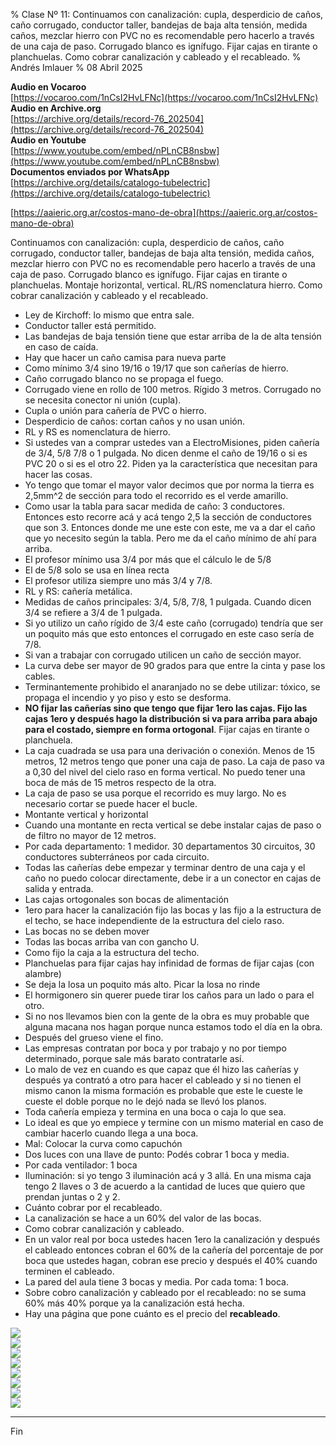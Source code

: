 % Clase Nº 11: Continuamos con canalización: cupla, desperdicio de caños, caño corrugado, conductor taller, bandejas de baja alta tensión, medida caños, mezclar hierro con PVC no es recomendable pero hacerlo a través de una caja de paso. Corrugado blanco es ignífugo. Fijar cajas en tirante o planchuelas. Como cobrar canalización y cableado y el recableado.
% Andrés Imlauer
% 08 Abril 2025

**Audio en Vocaroo**   
[https://vocaroo.com/1nCsI2HvLFNc](https://vocaroo.com/1nCsI2HvLFNc)   
**Audio en Archive.org**   
[https://archive.org/details/record-76_202504](https://archive.org/details/record-76_202504)   
**Audio en Youtube**   
[https://www.youtube.com/embed/nPLnCB8nsbw](https://www.youtube.com/embed/nPLnCB8nsbw)   
**Documentos enviados por WhatsApp**   
[https://archive.org/details/catalogo-tubelectric](https://archive.org/details/catalogo-tubelectric)   

     
[https://aaieric.org.ar/costos-mano-de-obra](https://aaieric.org.ar/costos-mano-de-obra)
   
   
Continuamos con canalización: cupla, desperdicio de caños, caño corrugado, conductor taller, bandejas de baja alta tensión, medida caños,
mezclar hierro con PVC no es recomendable pero hacerlo a través de una caja de paso. Corrugado blanco es ignífugo. Fijar cajas en tirante o planchuelas. Montaje horizontal, vertical. RL/RS nomenclatura hierro. Como cobrar canalización y cableado y el recableado.

* Ley de Kirchoff: lo mismo que entra sale.
* Conductor taller está permitido.
* Las bandejas de baja tensión tiene que estar arriba de la de alta tensión en caso de caída.
* Hay que hacer un caño camisa para nueva parte
* Como mínimo 3/4 sino 19/16 o 19/17 que son cañerías de hierro.
* Caño corrugado blanco no se propaga el fuego.
* Corrugado viene en rollo de 100 metros. Rígido 3 metros. Corrugado no se necesita conector ni unión (cupla).
* Cupla o unión para cañería de PVC o hierro.
* Desperdicio de caños: cortan caños y no usan unión.
* RL y RS es nomenclatura de hierro.
* Si ustedes van a comprar ustedes van a ElectroMisiones, piden cañería de 3/4, 5/8 7/8 o 1 pulgada. No dicen denme el caño de 19/16 o si es PVC 20 o si es el otro 22. Piden ya la característica que necesitan para hacer las cosas.
* Yo tengo que tomar el mayor valor decimos que por norma la tierra es 2,5mm^2 de sección para todo el recorrido es el verde amarillo.
* Como usar la tabla para sacar medida de caño: 3 conductores. Entonces esto recorre acá y acá tengo 2,5 la sección de conductores que son 3. Entonces donde me une este con este, me va a dar el caño que yo necesito según la tabla. Pero me da el caño mínimo de ahí para arriba.
* El profesor mínimo usa 3/4 por más que el cálculo le de 5/8
* El de 5/8 solo se usa en línea recta
* El profesor utiliza siempre uno más 3/4 y 7/8.
* RL y RS: cañería metálica.
* Medidas de caños principales: 3/4, 5/8, 7/8, 1 pulgada. Cuando dicen 3/4 se refiere a 3/4 de 1 pulgada.
* Si yo utilizo un caño rígido de 3/4 este caño (corrugado) tendría que ser un poquito más que esto entonces el corrugado en este caso sería de 7/8.
* Si van a trabajar con corrugado utilicen un caño de sección mayor.
* La curva debe ser mayor de 90 grados para que entre la cinta y pase los cables.
* Terminantemente prohibido el anaranjado no se debe utilizar: tóxico, se propaga el incendio y yo piso y esto se desforma.
*  **NO fijar las cañerías sino que tengo que fijar 1ero las cajas. Fijo las cajas 1ero y después hago la distribución si va para arriba para abajo para el costado, siempre en forma ortogonal**. Fijar cajas en tirante o planchuela.
* La caja cuadrada se usa para una derivación o conexión. Menos de 15 metros, 12 metros tengo que poner una caja de paso. La caja de paso va a 0,30 del nivel del cielo raso en forma vertical. No puedo tener una boca de más de 15 metros respecto de la otra.
* La caja de paso se usa porque el recorrido es muy largo. No es necesario cortar se puede hacer el bucle.
* Montante vertical y horizontal
* Cuando una montante en recta vertical se debe instalar cajas de paso o de filtro no mayor de 12 metros.
* Por cada departamento: 1 medidor. 30 departamentos 30 circuitos, 30 conductores subterráneos por cada circuito.
* Todas las cañerías debe empezar y terminar dentro de una caja y el caño no puedo colocar directamente, debe ir a un conector en cajas de salida y entrada.
* Las cajas ortogonales son bocas de alimentación
* 1ero para hacer la canalización fijo las bocas y las fijo a la estructura de el techo, se hace independiente de la estructura del cielo raso.
* Las bocas no se deben mover
* Todas las bocas arriba van con gancho U.
* Como fijo la caja a la estructura del techo.
* Planchuelas para fijar cajas hay infinidad de formas de fijar cajas (con alambre)
* Se deja la losa un poquito más alto. Picar la losa no rinde
* El hormigonero sin querer puede tirar los caños para un lado o para el otro.
* Si no nos llevamos bien con la gente de la obra es muy probable que alguna macana nos hagan porque nunca estamos todo el día en la obra.
* Después del grueso viene el fino.
* Las empresas contratan por boca y por trabajo y no por tiempo determinado, porque sale más barato contratarle así.
*  Lo malo de vez en cuando es que capaz que él hizo las cañerías y después ya contrató a otro para hacer el cableado y si no tienen el mismo canon la misma formación es
probable que este le cueste le cueste el doble porque no le dejó nada se llevó los planos.
* Toda cañería empieza y termina en una boca o caja lo que sea.
* Lo ideal es que yo empiece y termine con un mismo material en caso de cambiar hacerlo cuando llega a una boca.
* Mal: Colocar la curva como capuchón
* Dos luces con una llave de punto: Podés cobrar 1 boca y media.
* Por cada ventilador: 1 boca
* Iluminación: si yo tengo 3 iluminación acá y 3 allá. En una misma caja tengo 2 llaves o 3 de acuerdo a la cantidad de luces que quiero que prendan juntas o 2 y 2.
* Cuánto cobrar por el recableado.
* La canalización se hace a un 60% del valor de las bocas.
* Como cobrar canalización y cableado.
* En un valor real por boca ustedes hacen 1ero la canalización y después el cableado entonces cobran el 60% de la cañería del porcentaje de por boca que ustedes hagan, cobran ese precio y después el 40% cuando terminen el cableado.
* La pared del aula tiene 3 bocas y media. Por cada toma: 1 boca.
* Sobre cobro canalización y cableado por el recableado: no se suma 60% más 40% porque ya la canalización está hecha.
* Hay una página que pone cuánto es el precio del **recableado**.



![](https://blogger.googleusercontent.com/img/b/R29vZ2xl/AVvXsEi41gsN_bCH3VIMbBW1o_qo9UIXdrE3q08ZR9-Es5tAGETL-y89Ygg3ed7wRZsm5E8Pa_DtM6UPvWIhJke_paR0jkxrXPIf9lm7f8ByVERk3P4G0wypikk1AZZecjfKZCkM98YxHHlXGheJv0bUeiv0zvibKS-loL1DPb-3b-vFmKkb_sTz2A_bhZUW2GI/s4160/IMG_20250408_203345515.jpg)     
![](https://blogger.googleusercontent.com/img/b/R29vZ2xl/AVvXsEjAnUHhSQ1ou9cJOHkG79qiDKiCpI3cUbd2t1-xL78m_O_kGnN4PHwBfi9X_xMor81sUx_W_Us7OWhZTUWZZrkEyNvR8g2eKkfZ46WWS5lCFomosHYFPVoNAZqFcMWcYcDtEnkh0NzWkAawchrMGIRqZdDbuKvg_OPm7fRwQvzxm3GEmI2bpTpmhfd21dE/s4160/IMG_20250408_203339359.jpg)     
![](https://blogger.googleusercontent.com/img/b/R29vZ2xl/AVvXsEgFyS8DanFSoV_H8RRGjMwIgzSfotu7aphHqu7I-sNBIhphXGM7nfmFKNO_d1KGkp37oPT2xqFxGw0XqGjmnJzI5hyphenhyphenN0XCwE7h7GJvLYjyoCxH_9xGYlXRlVl4kXoVGU71x3DCKQF4mdRy5T94_N1VQSAxxCrwIEap6Ogcte-fc-any6hC5pxnP_szkWLc/s4160/IMG_20250408_203336684.jpg)     
![](https://blogger.googleusercontent.com/img/b/R29vZ2xl/AVvXsEiw-iEHjUQhCg112wPo3-1eDAbCjCAGIh17dAKxIOtT0qc4m3TfBEFI0DGmehAr9UI3ktoMlirPRYT72waEwgRJd09JLx4NExnHVQuXeuDtCuHZqa5vDYUnRQHFG2aVdh45jRs_FxM_j2FTsZcwhMXWZ5meyMIBcgDzFmkl5fGmF5xRZmTT4ma6txxffMM/s4160/IMG_20250408_194615631.jpg)     
![](https://blogger.googleusercontent.com/img/b/R29vZ2xl/AVvXsEh-GpAjnTJQlGJMxQV4e05V5LOnlD6_xNwOlBVG2PLLvqRfM1eUyMrLwojdZucfGQGCkXU-FjuvUSQ9HUqx5L2PukCEly2VabSCmYvTNf8qBhf8SnAHgiFV4M24nEDknNud6l-oD1U-veQ08eJn5CZIGBCbwQCZ1bZsnffqS-40mBSdYmPRNQHPzfZutA8/s4160/IMG_20250408_191945247.jpg)     
![](https://blogger.googleusercontent.com/img/b/R29vZ2xl/AVvXsEhxnQqua5OzA7LuNlxzKztlgP_jyKJmApy0VMofJQcRXMYKNqsiNTO5KqhbGP7JoT21r94Vo6j_9VByb5uF8Mr0INXbvXJijxzngTS5Y58RVsr_pobEwuoM96AX7yR1ucEeo8zCLQoH3sW33Og9oYhhnxfXN-H1M_X3Z_d2AvWueWNYRkJWMgQrsPNirHo/s4160/IMG_20250408_185830874.jpg)     
![](https://blogger.googleusercontent.com/img/b/R29vZ2xl/AVvXsEi91G9kp3-90GKWuVDjt85-P-atKdPxkbxMfsApBV_C2YGoLFsdhJSMO3bgSjYjStwwRgi-ufnq_dwTo7f1f3WsfF7rma6i2aImlTgXKh27UyogrFEBlWuyjP2PKFM60fQgEnwc6mBquvhx7ey0yuOG9nA6xMa7rxy1DYbtKL3pc5KlZb1ZcyA_0g9ct6k/s1280/WhatsApp%20Image%202025-04-08%20at%206.03.42%20PM.jpeg)     
![](https://blogger.googleusercontent.com/img/b/R29vZ2xl/AVvXsEiICeKcdJrrHhJv4kW-nrejoJJ0j1h55Tq0ly1aZkOphCJPw7s1PST8r_f-XXVAg4Vkv22uHSahm-kdkyHbTYLpEnhC9bT0vapQ-mQq5PP71G9cQ_JeHjZP038c1yi_22WQuOQHs57jzofsogcsZfSF7M3zANqBwNyQW_1wW3uFvCp-GugCzItRUK4uecc/s1599/WhatsApp%20Image%202025-04-01%20at%203.12.23%20PM.jpeg)     

---
     
Fin
